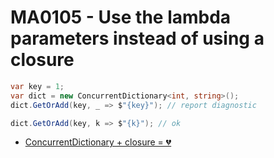 # MA0105 - Use the lambda parameters instead of using a closure

````c#
var key = 1;
var dict = new ConcurrentDictionary<int, string>();
dict.GetOrAdd(key, _ => $"{key}"); // report diagnostic

dict.GetOrAdd(key, k => $"{k}"); // ok
````

- [ConcurrentDictionary + closure = 💔](https://www.meziantou.net/concurrentdictionary-closure.htm)
